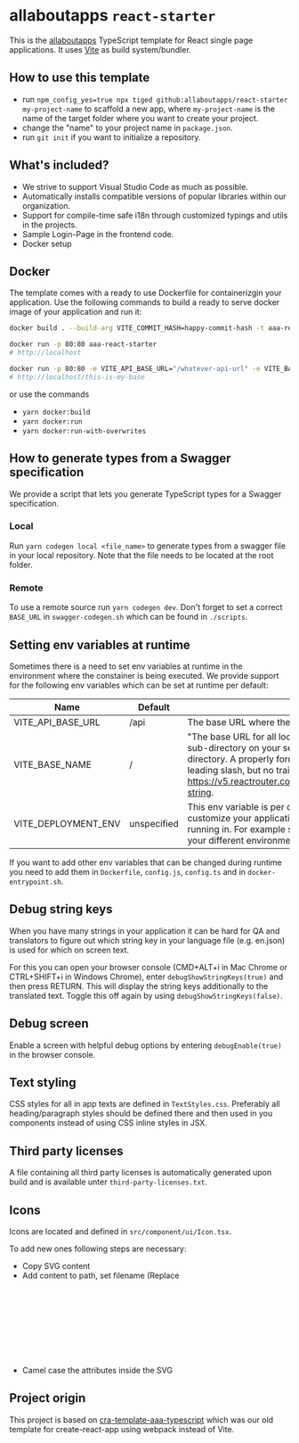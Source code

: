 # allaboutapps `react-starter`

This is the [allaboutapps](https://allaboutapps.at/) TypeScript template for React single page applications. It uses [Vite](https://vitejs.dev/) as build system/bundler.

## How to use this template
- run `npm_config_yes=true npx tiged github:allaboutapps/react-starter my-project-name` to scaffold a new app, where `my-project-name` is the name of the target folder where you want to create your project.
- change the "name" to your project name in `package.json`.
- run `git init` if you want to initialize a repository.

## What's included?
- We strive to support Visual Studio Code as much as possible.
- Automatically installs compatible versions of popular libraries within our organization.
- Support for compile-time safe i18n through customized typings and utils in the projects.
- Sample Login-Page in the frontend code.
- Docker setup

## Docker
The template comes with a ready to use Dockerfile for containerizgin your application. Use the following commands to build a ready to serve docker image of your application and run it:

```sh
docker build . --build-arg VITE_COMMIT_HASH=happy-commit-hash -t aaa-react-starter

docker run -p 80:80 aaa-react-starter
# http://localhost

docker run -p 80:80 -e VITE_API_BASE_URL="/whatever-api-url" -e VITE_BASE_NAME="/this-is-my-base" -e VITE_DEPLOYMENT_ENV="happy-env" aaa-react-starter
# http://localhost/this-is-my-base
```

or use the commands

- `yarn docker:build`
- `yarn docker:run`
- `yarn docker:run-with-overwrites`

## How to generate types from a Swagger specification

We provide a script that lets you generate TypeScript types for a Swagger specification.

### Local

Run `yarn codegen local <file_name>` to generate types from a swagger file in your local repository. Note that the file needs to be located at the root folder.

### Remote

To use a remote source run `yarn codegen dev`. Don't forget to set a correct `BASE_URL` in `swagger-codegen.sh` which can be found in `./scripts`.

## Setting env variables at runtime

Sometimes there is a need to set env variables at runtime in the environment where the constainer is being executed. We provide support for the following env variables which can be set at runtime per default:

| Name          | Default       | Description   |
| ------------- | ------------- | ------------- |
| VITE_API_BASE_URL | /api | The base URL where the API can be found. |
| VITE_BASE_NAME | / | "The base URL for all locations. If your app is served from a sub-directory on your server, you’ll want to set this to the sub-directory. A properly formatted basename should have a leading slash, but no trailing slash." Taken from https://v5.reactrouter.com/web/api/BrowserRouter/basename-string. |
| VITE_DEPLOYMENT_ENV | unspecified | This env variable is per default not used, but you can use it to customize your application depending on the environment it is running in. For example set it to `dev`, `staging` or `production` for your different environments. |

If you want to add other env variables that can be changed during runtime you need to add them in `Dockerfile`, `config.js`, `config.ts` and in `docker-entrypoint.sh`.

## Debug string keys

When you have many strings in your application it can be hard for QA and translators to figure out which string key in your language file (e.g. en.json) is used for which on screen text.

For this you can open your browser console (CMD+ALT+i in Mac Chrome or CTRL+SHIFT+i in Windows Chrome), enter `debugShowStringKeys(true)` and then press RETURN. This will display the string keys additionally to the translated text. Toggle this off again by using `debugShowStringKeys(false)`.

## Debug screen

Enable a screen with helpful debug options by entering `debugEnable(true)` in the browser console.

## Text styling

CSS styles for all in app texts are defined in `TextStyles.css`. Preferably all heading/paragraph styles should be defined there and then used in you components instead of using CSS inline styles in JSX.

## Third party licenses

A file containing all third party licenses is automatically generated upon build and is available unter `third-party-licenses.txt`.

## Icons

Icons are located and defined in `src/component/ui/Icon.tsx`.

To add new ones following steps are necessary:

* Copy SVG content
* Add content to path, set filename (Replace <svg> with a <g> if you want to set transformations for all child elements)
* Camel case the attributes inside the SVG

## Project origin

This project is based on [cra-template-aaa-typescript](https://github.com/allaboutapps/cra-template-aaa-typescript) which was our old template for create-react-app using webpack instead of Vite.
